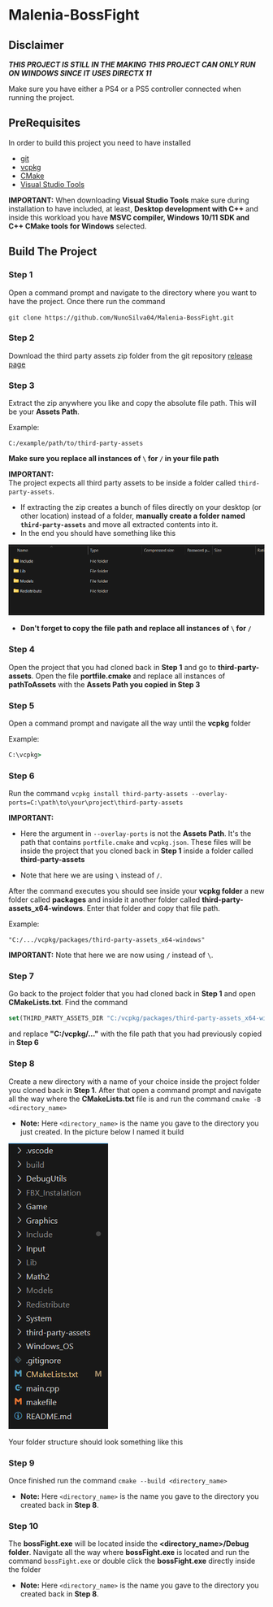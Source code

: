 # Malenia-BossFight 

## Disclaimer

***THIS PROJECT IS STILL IN THE MAKING***
***THIS PROJECT CAN ONLY RUN ON WINDOWS SINCE IT USES DIRECTX 11***

Make sure you have either a PS4 or a PS5 controller connected when running the project.

## PreRequisites

In order to build this project you need to have installed

 - [git](https://git-scm.com/downloads/win)
 - [vcpkg](https://learn.microsoft.com/en-us/vcpkg/get_started/get-started?pivots=shell-powershell) 
 - [CMake](https://cmake.org/download/)
 - [Visual Studio Tools](https://visualstudio.microsoft.com/vs/community/)

**IMPORTANT:**
When downloading **Visual Studio Tools** make sure during installation to have included, at least, **Desktop development with C++** and inside this workload you have **MSVC compiler, Windows 10/11 SDK and C++ CMake tools for Windows** selected.

## Build The Project

### Step 1 
Open a command prompt and navigate to the directory where you want to have the project. Once there run the command

`git clone https://github.com/NunoSilva04/Malenia-BossFight.git`

### Step 2
Download the third party assets zip folder from the git repository [release page](https://github.com/NunoSilva04/Malenia-BossFight/releases/tag/v1.0)


### Step 3
Extract the zip anywhere you like and copy the absolute file path. This will be your **Assets Path**.

Example:
```
C:/example/path/to/third-party-assets 
```

**Make sure you replace all instances of `\` for `/` in your file path**

**IMPORTANT:**  
The project expects all third party assets to be inside a folder called `third-party-assets`.  

- If extracting the zip creates a bunch of files directly on your desktop (or other location) instead of a folder, **manually create a folder named `third-party-assets`** and move all extracted contents into it. 
- In the end you should have something like this 

![extracted_folders](ReadMe_Pictures/extracted_folders.png)

- **Don't forget to copy the file path and replace all instances of `\` for `/`**

### Step 4

Open the project that you had cloned back in **Step 1** and go to **third-party-assets**. Open the file **portfile.cmake** and replace all instances of **pathToAssets** with the **Assets Path you copied in Step 3**

### Step 5

Open a command prompt and navigate all the way until the **vcpkg** folder 

Example:
```cmd
C:\vcpkg>
```

### Step 6

Run the command `vcpkg install third-party-assets --overlay-ports=C:\path\to\your\project\third-party-assets`

**IMPORTANT:** 
- Here the argument in `--overlay-ports` is not the **Assets Path**. It's the path that contains `portfile.cmake` and `vcpkg.json`. These files will be inside the project that you cloned back in **Step 1** inside a folder called **third-party-assets**

- Note that here we are using `\` instead of `/`. 

After the command executes you should see inside your **vcpkg folder** a new folder called **packages** and inside it another folder called
**third-party-assets_x64-windows**. Enter that folder and copy that file path.

Example: 
```
"C:/.../vcpkg/packages/third-party-assets_x64-windows"
```

**IMPORTANT:**
Note that here we are now using `/` instead of `\`. 

### Step 7

Go back to the project folder that you had cloned back in **Step 1** and open **CMakeLists.txt**. Find the command 
```cmake
set(THIRD_PARTY_ASSETS_DIR "C:/vcpkg/packages/third-party-assets_x64-windows") 
```

and replace **"C:/vcpkg/..."** with the file path that you had previously copied in **Step 6**

### Step 8

Create a new directory with a name of your choice inside the project folder you cloned back in **Step 1**. After that open a command prompt and navigate all the way where the **CMakeLists.txt** file is and run the command `cmake -B <directory_name>`
- **Note:** Here `<directory_name>` is the name you gave to the directory you just created. In the picture below I named it build

![project_structure](ReadMe_Pictures/project_structure.png)

Your folder structure should look something like this

### Step 9

Once finished run the command `cmake --build <directory_name>`
- **Note:** Here `<directory_name>` is the name you gave to the directory you created back in **Step 8**.

### Step 10

The **bossFight.exe** will be located inside the **<directory_name>/Debug folder**. Navigate all the way where **bossFight.exe** is located and run the command `bossFight.exe` or double click the **bossFight.exe** directly inside the folder
- **Note:** Here `<directory_name>` is the name you gave to the directory you created back in **Step 8**.